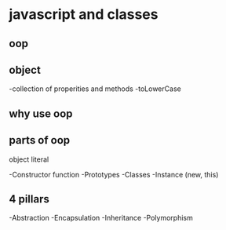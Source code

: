 # javascript and classes

## oop

## object

-collection of properities and methods
-toLowerCase

## why use oop

## parts of oop
object literal

-Constructor function
-Prototypes
-Classes
-Instance (new, this)


## 4 pillars
-Abstraction
-Encapsulation
-Inheritance
-Polymorphism